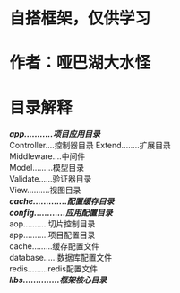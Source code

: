 # 自搭框架，仅供学习
# 作者：哑巴湖大水怪
# 目录解释
***app...........项目应用目录***  
    Controller....控制器目录
    Extend........扩展目录  
    Middleware....中间件  
    Model.........模型目录  
    Validate......验证器目录  
    View..........视图目录  
***cache.............配置缓存目录***  
***config............应用配置目录***    
    aop...........切片控制目录  
    app...........项目配置目录  
    cache.........缓存配置文件  
    database......数据库配置文件   
    redis.........redis配置文件  
***libs..............框架核心目录***  
